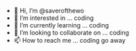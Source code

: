 - 👋 Hi, I’m @saverofthewo
- 👀 I’m interested in ... coding
- 🌱 I’m currently learning ... coding
- 💞️ I’m looking to collaborate on ... coding
- 📫 How to reach me ... coding
go away
<!---
saverofthewo/saverofthewo is a ✨ special ✨ repository because its `README.md` (this file) appears on your GitHub profile.
You can click the Preview link to take a look at your changes.
--->
